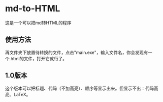# md-to-HTML
这是一个可以把md转HTML的程序
## 使用方法
再文件夹下放置待转换的文件，点击"main.exe"，输入文件名，你会发现有一个.html的文件，打开它就行了。
## 1.0版本
这个版本可以把标题、代码（不加高亮）、顺序等显示出来。但显示不出：代码高亮、LaTeX。
